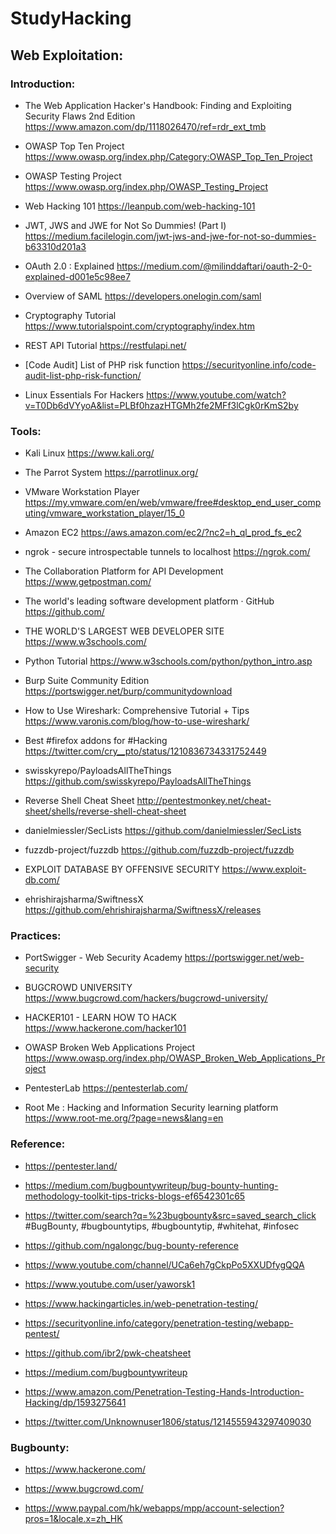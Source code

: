 # StudyHacking

## Web Exploitation:

### Introduction:

* The Web Application Hacker's Handbook: Finding and Exploiting Security Flaws 2nd Edition
https://www.amazon.com/dp/1118026470/ref=rdr_ext_tmb

* OWASP Top Ten Project
https://www.owasp.org/index.php/Category:OWASP_Top_Ten_Project

* OWASP Testing Project
https://www.owasp.org/index.php/OWASP_Testing_Project

* Web Hacking 101
https://leanpub.com/web-hacking-101

* JWT, JWS and JWE for Not So Dummies! (Part I)
https://medium.facilelogin.com/jwt-jws-and-jwe-for-not-so-dummies-b63310d201a3

* OAuth 2.0 : Explained
https://medium.com/@milinddaftari/oauth-2-0-explained-d001e5c98ee7

* Overview of SAML
https://developers.onelogin.com/saml

* Cryptography Tutorial
https://www.tutorialspoint.com/cryptography/index.htm

* REST API Tutorial
https://restfulapi.net/

* [Code Audit] List of PHP risk function
https://securityonline.info/code-audit-list-php-risk-function/

* Linux Essentials For Hackers
https://www.youtube.com/watch?v=T0Db6dVYyoA&list=PLBf0hzazHTGMh2fe2MFf3lCgk0rKmS2by


### Tools:

* Kali Linux
https://www.kali.org/

* The Parrot System
https://parrotlinux.org/

* VMware Workstation Player
https://my.vmware.com/en/web/vmware/free#desktop_end_user_computing/vmware_workstation_player/15_0

* Amazon EC2
https://aws.amazon.com/ec2/?nc2=h_ql_prod_fs_ec2

* ngrok - secure introspectable tunnels to localhost
https://ngrok.com/

* The Collaboration Platform for API Development
https://www.getpostman.com/

* The world's leading software development platform · GitHub
https://github.com/

* THE WORLD'S LARGEST WEB DEVELOPER SITE
https://www.w3schools.com/

* Python Tutorial
https://www.w3schools.com/python/python_intro.asp

* Burp Suite Community Edition
https://portswigger.net/burp/communitydownload

* How to Use Wireshark: Comprehensive Tutorial + Tips
https://www.varonis.com/blog/how-to-use-wireshark/

* Best #firefox addons for #Hacking
https://twitter.com/cry__pto/status/1210836734331752449

* swisskyrepo/PayloadsAllTheThings
https://github.com/swisskyrepo/PayloadsAllTheThings

* Reverse Shell Cheat Sheet
http://pentestmonkey.net/cheat-sheet/shells/reverse-shell-cheat-sheet

* danielmiessler/SecLists
https://github.com/danielmiessler/SecLists

* fuzzdb-project/fuzzdb
https://github.com/fuzzdb-project/fuzzdb

* EXPLOIT DATABASE BY OFFENSIVE SECURITY
https://www.exploit-db.com/

* ehrishirajsharma/SwiftnessX
https://github.com/ehrishirajsharma/SwiftnessX/releases


### Practices:

* PortSwigger - Web Security Academy
https://portswigger.net/web-security

* BUGCROWD UNIVERSITY
https://www.bugcrowd.com/hackers/bugcrowd-university/

* HACKER101 - LEARN HOW TO HACK
https://www.hackerone.com/hacker101

* OWASP Broken Web Applications Project
https://www.owasp.org/index.php/OWASP_Broken_Web_Applications_Project

* PentesterLab
https://pentesterlab.com/

* Root Me : Hacking and Information Security learning platform
https://www.root-me.org/?page=news&lang=en


### Reference:

* https://pentester.land/

* https://medium.com/bugbountywriteup/bug-bounty-hunting-methodology-toolkit-tips-tricks-blogs-ef6542301c65

* https://twitter.com/search?q=%23bugbounty&src=saved_search_click
#BugBounty, #bugbountytips, #bugbountytip, #whitehat, #infosec

* https://github.com/ngalongc/bug-bounty-reference

* https://www.youtube.com/channel/UCa6eh7gCkpPo5XXUDfygQQA

* https://www.youtube.com/user/yaworsk1

* https://www.hackingarticles.in/web-penetration-testing/

* https://securityonline.info/category/penetration-testing/webapp-pentest/

* https://github.com/ibr2/pwk-cheatsheet

* https://medium.com/bugbountywriteup

* https://www.amazon.com/Penetration-Testing-Hands-Introduction-Hacking/dp/1593275641

* https://twitter.com/Unknownuser1806/status/1214555943297409030


### Bugbounty:
* https://www.hackerone.com/

* https://www.bugcrowd.com/

* https://www.paypal.com/hk/webapps/mpp/account-selection?pros=1&locale.x=zh_HK
